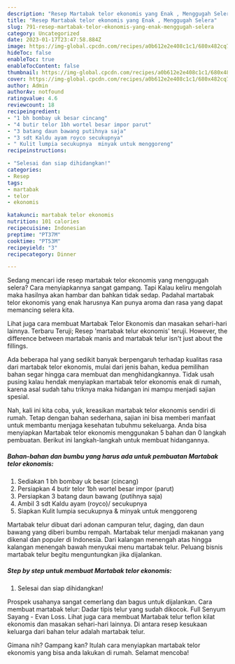 ```yaml
---
description: "Resep Martabak telor ekonomis yang Enak , Menggugah Selera"
title: "Resep Martabak telor ekonomis yang Enak , Menggugah Selera"
slug: 791-resep-martabak-telor-ekonomis-yang-enak-menggugah-selera
category: Uncategorized
date: 2023-01-17T23:47:58.884Z
image: https://img-global.cpcdn.com/recipes/a0b612e2e408c1c1/680x482cq70/martabak-telor-ekonomis-foto-resep-utama.jpg
hideToc: false
enableToc: true
enableTocContent: false
thumbnail: https://img-global.cpcdn.com/recipes/a0b612e2e408c1c1/680x482cq70/martabak-telor-ekonomis-foto-resep-utama.jpg
cover: https://img-global.cpcdn.com/recipes/a0b612e2e408c1c1/680x482cq70/martabak-telor-ekonomis-foto-resep-utama.jpg
author: Admin
authorAv: notfound
ratingvalue: 4.6
reviewcount: 18
recipeingredient:
- "1 bh bombay uk besar cincang"
- "4 butir telor 1bh wortel besar impor parut"
- "3 batang daun bawang putihnya saja"
- "3 sdt Kaldu ayam royco secukupnya"
- " Kulit lumpia secukupnya  minyak untuk menggoreng"
recipeinstructions:

- "Selesai dan siap dihidangkan!"
categories:
- Resep
tags:
- martabak
- telor
- ekonomis

katakunci: martabak telor ekonomis 
nutrition: 101 calories
recipecuisine: Indonesian
preptime: "PT37M"
cooktime: "PT53M"
recipeyield: "3"
recipecategory: Dinner

---
```



Sedang mencari ide resep martabak telor ekonomis yang menggugah selera? Cara menyiapkannya sangat gampang. Tapi Kalau keliru mengolah maka hasilnya akan hambar dan bahkan tidak sedap. Padahal martabak telor ekonomis yang enak harusnya Kan punya aroma dan rasa yang dapat memancing selera kita.


Lihat juga cara membuat Martabak Telor Ekonomis dan masakan sehari-hari lainnya. Terbaru Teruji; Resep &#39;martabak telur ekonomis&#39; teruji. However, the difference between martabak manis and martabak telur isn&#39;t just about the fillings.

Ada beberapa hal yang sedikit banyak berpengaruh terhadap kualitas rasa dari martabak telor ekonomis, mulai dari jenis bahan, kedua pemilihan bahan segar hingga cara membuat dan menghidangkannya. Tidak usah pusing kalau hendak menyiapkan martabak telor ekonomis enak di rumah, karena asal sudah tahu triknya maka hidangan ini mampu menjadi sajian spesial.


Nah, kali ini kita coba, yuk, kreasikan martabak telor ekonomis sendiri di rumah. Tetap dengan bahan sederhana, sajian ini bisa memberi manfaat untuk membantu menjaga kesehatan tubuhmu sekeluarga. Anda bisa menyiapkan Martabak telor ekonomis menggunakan 5 bahan dan 0 langkah pembuatan. Berikut ini langkah-langkah untuk membuat hidangannya.

<!--inarticleads1-->

##### Bahan-bahan dan bumbu yang harus ada untuk pembuatan Martabak telor ekonomis:

1. Sediakan 1 bh bombay uk besar (cincang)
1. Persiapkan 4 butir telor 1bh wortel besar impor (parut)
1. Persiapkan 3 batang daun bawang (putihnya saja)
1. Ambil 3 sdt Kaldu ayam (royco)/ secukupnya
1. Siapkan  Kulit lumpia secukupnya &amp; minyak untuk menggoreng


Martabak telur dibuat dari adonan campuran telur, daging, dan daun bawang yang diberi bumbu rempah. Martabak telur menjadi makanan yang dikenal dan populer di Indonesia. Dari kalangan menengah atas hingga kalangan menengah bawah menyukai menu martabak telur. Peluang bisnis martabak telur begitu menguntungkan jika dijalankan. 

<!--inarticleads2-->

##### Step by step untuk membuat Martabak telor ekonomis:


1. Selesai dan siap dihidangkan!

Prospek usahanya sangat cemerlang dan bagus untuk dijalankan. Cara membuat martabak telur: Dadar tipis telur yang sudah dikocok. Full Senyum Sayang - Evan Loss. Lihat juga cara membuat Martabak telur teflon kilat ekonomis dan masakan sehari-hari lainnya. Di antara resep kesukaan keluarga dari bahan telur adalah martabak telur. 

Gimana nih? Gampang kan? Itulah cara menyiapkan martabak telor ekonomis yang bisa anda lakukan di rumah. Selamat mencoba!
